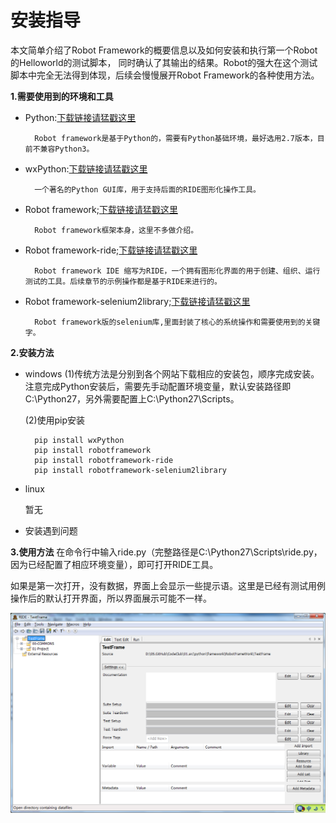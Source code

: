 # 安装指导

本文简单介绍了Robot Framework的概要信息以及如何安装和执行第一个Robot的Helloworld的测试脚本，
同时确认了其输出的结果。Robot的强大在这个测试脚本中完全无法得到体现，后续会慢慢展开Robot Framework的各种使用方法。

**1.需要使用到的环境和工具**

- Python:[下载链接请猛戳这里](https://www.python.org/)

        Robot framework是基于Python的，需要有Python基础环境，最好选用2.7版本，目前不兼容Python3。
  
- wxPython:[下载链接请猛戳这里](https://www.wxpython.org/pages/downloads/)
  
        一个著名的Python GUI库，用于支持后面的RIDE图形化操作工具。

- Robot framework;[下载链接请猛戳这里 ](https://pypi.python.org/pypi/robotframework/2.8.5)
  
        Robot framework框架本身，这里不多做介绍。

- Robot framework-ride;[下载链接请猛戳这里 ](https://pypi.python.org/pypi/robotframework-ride)
        
        Robot framework IDE 缩写为RIDE，一个拥有图形化界面的用于创建、组织、运行测试的工具。后续章节的示例操作都是基于RIDE来进行的。

- Robot framework-selenium2library;[下载链接请猛戳这里 ](https://pypi.python.org/pypi/robotframework-selenium2library/1.5.0)
        
        Robot framework版的selenium库,里面封装了核心的系统操作和需要使用到的关键字。
        

**2.安装方法**
- windows 
    (1)传统方法是分别到各个网站下载相应的安装包，顺序完成安装。
    注意完成Python安装后，需要先手动配置环境变量，默认安装路径即C:\Python27，另外需要配置上C:\Python27\Scripts。
    
    (2)使用pip安装
    
        pip install wxPython
        pip install robotframework
        pip install robotframework-ride
        pip install robotframework-selenium2library
- linux
   
   暂无
   
- 安装遇到问题
   
**3.使用方法**
在命令行中输入ride.py（完整路径是C:\Python27\Scripts\ride.py，因为已经配置了相应环境变量），即可打开RIDE工具。

如果是第一次打开，没有数据，界面上会显示一些提示语。这里是已经有测试用例操作后的默认打开界面，所以界面展示可能不一样。

![](Image/Gui04.png)

